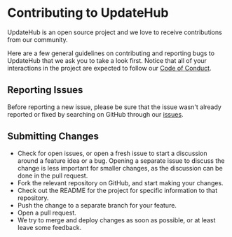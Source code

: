 # Contributing to UpdateHub

UpdateHub is an open source project and we love to receive contributions from our community.

Here are a few general guidelines on contributing and reporting bugs to UpdateHub that we ask you to take a look first.
Notice that all of your interactions in the project are expected to follow our [Code of Conduct](CODE_OF_CONDUCT.md).

## Reporting Issues

Before reporting a new issue, please be sure that the issue wasn't already reported or fixed by searching on GitHub through our [issues](https://github.com/UpdateHub/updatehub/issues).


## Submitting Changes

* Check for open issues, or open a fresh issue to start a discussion around a feature idea or a bug. Opening a separate issue to discuss the change is less important for smaller changes, as the discussion can be done in the pull request.
* Fork the relevant repository on GitHub, and start making your changes.
* Check out the README for the project for specific information to that repository.
* Push the change to a separate branch for your feature.
* Open a pull request.
* We try to merge and deploy changes as soon as possible, or at least leave some feedback.

